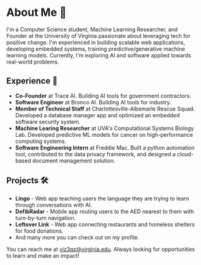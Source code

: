 <!---

# Hello, I'm Varun!

I'm a third-year student at the University of Virginia studying Computer Science. Welcome to my GitHub profile! Here's a bit more about me:

- 👀 I'm interested in: Software Development, Machine Learning, Artificial Intelligence, and Computational Biology
- 🌱 I'm currently learning: ```Computer Systems & Organization```, ```Advanced Software Development```, and ```Machine Learning```
- 💻 I have experience with: Java, Python, JavaScript, C/C++, HTML/CSS, and Bash, as well as frameworks and libraries like React.js, Node.js, Express.js, and pandas.
- 🤝 I'm looking to collaborate on projects that use technology to make a positive impact on society and the world around us.
- 📫 You can reach me at vjz3qz@virginia.edu.

Thanks for visiting my profile! I'm always looking for new opportunities to learn, collaborate, and make an impact, so feel free to reach out if you'd like to connect.
👋


<a href="">
  <img align="left" alt="Varun's GoogleScholar" width="22px" src="https://cdn.jsdelivr.net/npm/simple-icons@v3/icons/googlescholar.svg" />
</a>


[<img align="right" width="400" alt="Varun's dynamically generated GitHub stats" src="https://github-readme-stats.vercel.app/api?username=vjz3qz&show_icons=true&title_color=598432&icon_color=94AE16&bg_color=ffffff&border_color=598432&text_color=173552"/>](https://github.com/vjz3qz/)
--->


# About Me 👋

I'm a Computer Science student, Machine Learning Researcher, and Founder at the University of Virginia passionate about leveraging tech for positive change. I'm experienced in building scalable web applications, developing embedded systems, training predictive/generative machine learning models. Currently, I'm exploring AI and software applied towards real-world problems.

## Experience 🚀


- **Co-Founder** at Trace AI. Building AI tools for government contractors.
- **Software Engineer** at Bronco AI. Building AI tools for industry.
- **Member of Technical Staff** at Charlottesville-Albemarle Rescue Squad. Developed a database manager app and optimized an embedded software security system.
- **Machine Learing Researcher** at UVA's Computational Systems Biology Lab. Developed predictive ML models for cancer on high-performance computing systems.
- **Software Engineering Intern** at Freddie Mac. Built a python automation tool, contributed to the data privacy framework, and designed a cloud-based document management solution.

## Projects 🛠️

- **Lingo** - Web app teaching users the language they are trying to learn through conversations with AI.
- **DefibRadar** - Mobile app routing users to the AED nearest to them with turn-by-turn navigation.
- **Leftover Link** - Web app connecting restaurants and homeless shelters for food donations.
- And many more you can check out on my profile.

You can reach me at vjz3qz@virginia.edu. Always looking for opportunities to learn and make an impact!



<!---

<a href="https://github.com/vjz3qz">
  <img align="left" alt="Varun's Github" width="22px" src="https://cdn.jsdelivr.net/npm/simple-icons@v3/icons/github.svg" />
</a>
<a href="https://www.linkedin.com/in/varunpasupuleti/">
  <img align="left" alt="Varun's LinkedIn" width="22px" src="https://cdn.jsdelivr.net/npm/simple-icons@v3/icons/linkedin.svg" />
</a>
<br/><br/>
<img align="left" height="180em" src="https://github-readme-stats.vercel.app/api/top-langs/?username=vjz3qz&layout=compact&langs_count=10&title_color=325784&icon_color=94AE16&bg_color=ffffff&border_color=325784&text_color=173552" />


- **Brick Breaker** - Java-based GUI application replicating the classic Brick Breaker game.
- **Course Reviews System** - Secure Java-based system for course reviews.
- **Command-line Socket Chat** - Command-line chat program developed in C.

## Projects

Here are a few of the projects I've worked on:

- [Leftover Link](https://github.com/vjz3qz/server): A full-stack application that connects restaurants with leftover food to nearby homeless shelters and assisted living homes.
- [Brick Breaker](https://github.com/vjz3qz/brick-breaker): A recreation of the classic game in Java, with a test-driven development approach using JUnit.


- [Personal Website](https://github.com/vjz3qz/personal-website): My personal website built with React.js and hosted on AWS Amplify.


## Contributions

I'm always looking for ways to contribute to open source projects and collaborate with others in the tech community. Here are some of the projects I've contributed to:

- [CARS Access Control](https://gitlab.com/charlottesville-albemarle-rescue-squad/carsac): An RFID badge scanning access control system. 

## Skills

Here are some of the programming languages, frameworks, and tools I'm proficient in:

- **Languages:** Java, Python, JavaScript, C/C++, HTML/CSS, Bash
- **Frameworks & Libraries:** React.js, Node.js, Express.js, pandas, JUnit, jQuery, NumPy, Bootstrap, Apache POI, Mockito, .NET
- **Developer Tools:** Git, VS Code, IntelliJ, Jupyter, PyCharm, AWS Amplify, MATLAB, MS Office
- **Database Tools:** MongoDB, SQLite

--->



</a>
<!---
vjz3qz/vjz3qz is a ✨ special ✨ repository because its `README.md` (this file) appears on your GitHub profile.
You can click the Preview link to take a look at your changes.

ADD THIS LINKED IN Image
<a href="https://www.linkedin.com/in/varunpasupuleti/">
  <img align="left" alt="Varun's LinkedIn" width="22px" src="https://raw.githubusercontent.com/peterthehan/peterthehan/master/assets/linkedin.svg" />
  
  OR THIS
  </a> <a href="https://www.linkedin.com/in/varunpasupuleti/"><img src="https://img.shields.io/badge/linkedin-%230077B5.svg?&style=for-the-badge&logo=linkedin&logoColor=white" height=25></a>
--->

